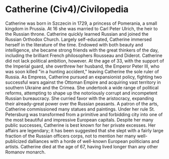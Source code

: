 # Catherine (Civ4)/Civilopedia

Catherine was born in Szczecin in 1729, a princess of Pomerania, a small kingdom in Prussia. At 16 she was married to Carl Peter Ulrich, the heir to the Russian throne. Catherine quickly learned Russian and joined the Russian Orthodox Church. Largely self-educated, Catherine immersed herself in the literature of the time. Endowed with both beauty and intelligence, she became strong friends with the great thinkers of the day, including the brilliant French philosophers Rousseau and Diderot.
Catherine did not lack political ambition, however. At the age of 33, with the support of the Imperial guard, she overthrew her husband, the Emperor Peter III, who was soon killed "in a hunting accident," leaving Catherine the sole ruler of Russia. As Empress, Catherine pursued an expansionist policy, fighting two successful wars against the Ottoman Empire and acquiring vast territory in southern Ukraine and the Crimea. She undertook a wide range of political reforms, attempting to shape up the notoriously corrupt and incompetent Russian bureaucracy. She curried favor with the aristocracy, expanding their already-great power over the Russian peasants.
A patron of the arts, Catherine commissioned many statues and paintings. Under her rule St. Petersburg was transformed from a primitive and forbidding city into one of the most beautiful and impressive European capitals.
Despite her many public successes, Catherine is best known for her private excesses. Her affairs are legendary; it has been suggested that she slept with a fairly large fraction of the Russian officers corps, not to mention her many well-publicized dalliances with a horde of well-known European politicians and artists.
Catherine died at the age of 67, having lived longer than any other Romanov monarch.